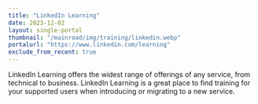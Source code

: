 ```yaml
---
title: "LinkedIn Learning"
date: 2023-12-02
layout: single-portal
thumbnail: "/mainroad/img/training/linkedin.webp"
portalurl: "https://www.linkedin.com/learning"
exclude_from_recent: true
---
```

LinkedIn Learning offers the widest range of offerings of any service, from technical to business. LinkedIn Learning is a great place to find training for your supported users when introducing or migrating to a new service.